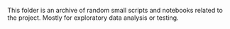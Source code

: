 This folder is an archive of random small scripts and notebooks related to the project. Mostly for exploratory data analysis or testing.